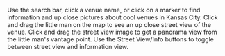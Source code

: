 Use the search bar, click a venue name, or click on a marker to find information and up close pictures about cool venues in Kansas City.
Click and drag the little man on the map to see an up close street view of the venue.
Click and drag the street view image to get a panorama view from the little man's vantage point.
Use the Street View/Info buttons to toggle between street view and information view.